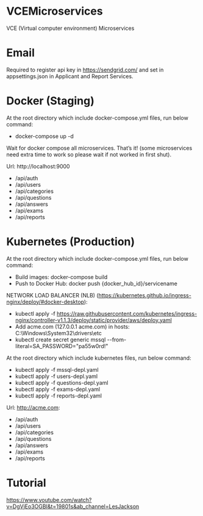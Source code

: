# VCEMicroservices
VCE (Virtual computer environment) Microservices

# Email
 Required to register api key in https://sendgrid.com/ and set in appsettings.json in Applicant and Report Services.

# Docker (Staging)
At the root directory which include docker-compose.yml files, run below command:
 * docker-compose up -d

Wait for docker compose all microservices. That’s it! (some microservices need extra time to work so please wait if not worked in first shut).

Url: http://localhost:9000
 * /api/auth
 * /api/users
 * /api/categories
 * /api/questions
 * /api/answers
 * /api/exams
 * /api/reports

# Kubernetes (Production)
At the root directory which include docker-compose.yml files, run below command:
 * Build images: docker-compose build 
 * Push to Docker Hub: docker push {docker_hub_id}/servicename

NETWORK LOAD BALANCER (NLB) (https://kubernetes.github.io/ingress-nginx/deploy/#docker-desktop):
 * kubectl apply -f https://raw.githubusercontent.com/kubernetes/ingress-nginx/controller-v1.1.3/deploy/static/provider/aws/deploy.yaml
 * Add acme.com (127.0.0.1 acme.com) in hosts: C:\Windows\System32\drivers\etc
 * kubectl create secret generic mssql --from-literal=SA_PASSWORD="pa55w0rd!"
  
At the root directory which include kubernetes files, run below command:
 * kubectl apply -f mssql-depl.yaml
 * kubectl apply -f users-depl.yaml
 * kubectl apply -f questions-depl.yaml
 * kubectl apply -f exams-depl.yaml
 * kubectl apply -f reports-depl.yaml

Url: http://acme.com:
 * /api/auth
 * /api/users
 * /api/categories
 * /api/questions
 * /api/answers
 * /api/exams
 * /api/reports 

# Tutorial
https://www.youtube.com/watch?v=DgVjEo3OGBI&t=19801s&ab_channel=LesJackson

 
